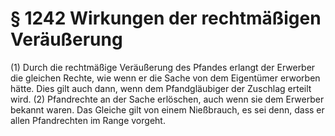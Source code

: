 # § 1242 Wirkungen der rechtmäßigen Veräußerung
(1) Durch die rechtmäßige Veräußerung des Pfandes erlangt der Erwerber die gleichen Rechte, wie wenn er die Sache von dem Eigentümer erworben hätte. Dies gilt auch dann, wenn dem Pfandgläubiger der Zuschlag erteilt wird.
(2) Pfandrechte an der Sache erlöschen, auch wenn sie dem Erwerber bekannt waren. Das Gleiche gilt von einem Nießbrauch, es sei denn, dass er allen Pfandrechten im Range vorgeht.